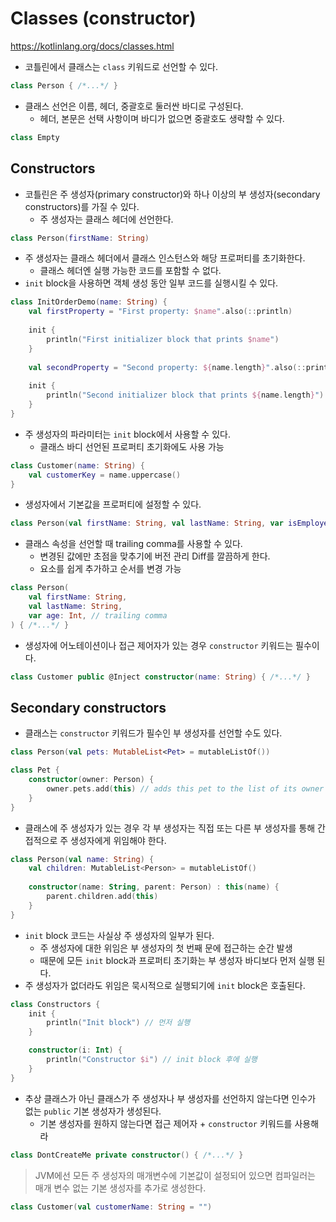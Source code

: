 # Classes (constructor)

https://kotlinlang.org/docs/classes.html

- 코틀린에서 클래스는 `class` 키워드로 선언할 수 있다.

```kotlin
class Person { /*...*/ }
```

- 클래스 선언은 이름, 헤더, 중괄호로 둘러싼 바디로 구성된다.
    - 헤더, 본문은 선택 사항이며 바디가 없으면 중괄호도 생략할 수 있다.

```kotlin
class Empty
```

## Constructors

- 코틀린은 주 생성자(primary constructor)와 하나 이상의 부 생성자(secondary constructors)를 가질 수 있다.
    - 주 생성자는 클래스 헤더에 선언한다.

```kotlin
class Person(firstName: String)
```

- 주 생성자는 클래스 헤더에서 클래스 인스턴스와 해당 프로퍼티를 초기화한다.
    - 클래스 헤더엔 실행 가능한 코드를 포함할 수 없다.
- `init` block을 사용하면 객체 생성 동안 일부 코드를 실행시킬 수 있다.

```kotlin
class InitOrderDemo(name: String) {
    val firstProperty = "First property: $name".also(::println)
    
    init {
        println("First initializer block that prints $name")
    }
    
    val secondProperty = "Second property: ${name.length}".also(::println)
    
    init {
        println("Second initializer block that prints ${name.length}")
    }
}
```

- 주 생성자의 파라미터는 `init` block에서 사용할 수 있다.
    - 클래스 바디 선언된 프로퍼티 초기화에도 사용 가능

```kotlin
class Customer(name: String) {
    val customerKey = name.uppercase()
}
```

- 생성자에서 기본값을 프로퍼티에 설정할 수 있다.

```kotlin
class Person(val firstName: String, val lastName: String, var isEmployed: Boolean = true)
```

- 클래스 속성을 선언할 때 trailing comma를 사용할 수 있다.
    - 변경된 값에만 초점을 맞추기에 버전 관리 Diff를 깔끔하게 한다.
    - 요소를 쉽게 추가하고 순서를 변경 가능

```kotlin
class Person(
    val firstName: String,
    val lastName: String,
    var age: Int, // trailing comma
) { /*...*/ }
```

- 생성자에 어노테이션이나 접근 제어자가 있는 경우 `constructor` 키워드는 필수이다.

```kotlin
class Customer public @Inject constructor(name: String) { /*...*/ }
```

## Secondary constructors

- 클래스는 `constructor` 키워드가 필수인 부 생성자를 선언할 수도 있다.

```kotlin
class Person(val pets: MutableList<Pet> = mutableListOf())

class Pet {
    constructor(owner: Person) {
        owner.pets.add(this) // adds this pet to the list of its owner's pets
    }
}
```

- 클래스에 주 생성자가 있는 경우 각 부 생성자는 직접 또는 다른 부 생성자를 통해 간접적으로 주 생성자에게 위임해야 한다.

```kotlin
class Person(val name: String) {
    val children: MutableList<Person> = mutableListOf()
    
    constructor(name: String, parent: Person) : this(name) {
        parent.children.add(this)
    }
}
```

- `init` block 코드는 사실상 주 생성자의 일부가 된다.
    - 주 생성자에 대한 위임은 부 생성자의 첫 번째 문에 접근하는 순간 발생
    - 때문에 모든 `init` block과 프로퍼티 초기화는 부 생성자 바디보다 먼저 실행 된다.
- 주 생성자가 없더라도 위임은 묵시적으로 실행되기에 `init` block은 호출된다.

```kotlin
class Constructors {
    init {
        println("Init block") // 먼저 실행
    }

    constructor(i: Int) {
        println("Constructor $i") // init block 후에 실행
    }
}
```

- 추상 클래스가 아닌 클래스가 주 생성자나 부 생성자를 선언하지 않는다면 인수가 없는 `public` 기본 생성자가 생성된다.
    - 기본 생성자를 원하지 않는다면 접근 제어자 + `constructor` 키워드를 사용해라

```kotlin
class DontCreateMe private constructor() { /*...*/ }
```

> JVM에선 모든 주 생성자의 매개변수에 기본값이 설정되어 있으면 컴파일러는 매개 변수 없는 기본 생성자를 추가로 생성한다.
>

```kotlin
class Customer(val customerName: String = "")
```

